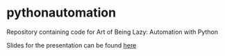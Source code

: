 # pythonautomation
Repository containing code for Art of Being Lazy: Automation with Python 

Slides for the presentation can be found [here](https://docs.google.com/presentation/d/1eppfCas31PNUzNQmVWAQTfrTRs-79swiR5-Zs0ocHm8/edit?usp=sharing)
